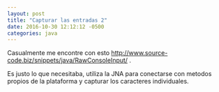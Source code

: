 ```yaml
---
layout: post
title: "Capturar las entradas 2"
date: 2016-10-30 12:12:12 -0500
categories: java
---
```


 Casualmente me encontre con esto <a>http://www.source-code.biz/snippets/java/RawConsoleInput/ .</a>

 Es justo lo que necesitaba, utiliza la JNA para conectarse con metodos propios de la plataforma y capturar los caracteres individuales.
 